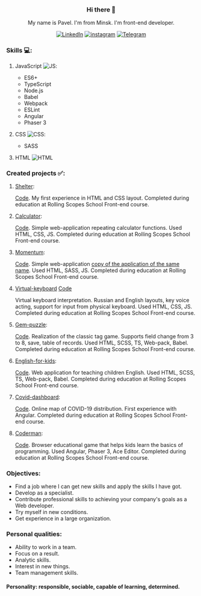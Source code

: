
<center>

### Hi there 👋
My name is Pavel. I'm from Minsk. I'm front-end developer.

[![LinkedIn](/../main/assets/001-linkedin.png)](https://www.linkedin.com/in/pavelmakhnach/)
[![instagram](/../main/assets/003-instagram.png)](https://www.instagram.com/pavel_makhnach/)
[![Telegram](/../main/assets/004-telegram.png)](https://t.me/Pavel_Makhnach)
</center>

### Skills :computer::

1. JavaScript ![JS](/../main/assets/001-javascript.png):
    * ES6+
    * TypeScript
    * Node.js
    * Babel
    * Webpack
    * ESLint
    * Angular
    * Phaser 3

2. CSS ![CSS](/../main/assets/003-css.png):
    * SASS
3. HTML ![HTML](/../main/assets/002-html.png)

### Created projects :white_check_mark::

1. [Shelter](https://rolling-scopes-school.github.io/pavel8293-pavel-JS2020Q3/shelter/):
   
   [Code](https://github.com/pavel8293-pavel/RS-School-tasks/tree/shelter). My first experience in HTML and CSS layout. Completed during education at Rolling Scopes School Front-end course.

2. [Calculator](https://pavel8293-pavel.github.io/RS-School-tasks/calculator/src/): 
   
   [Code](https://github.com/pavel8293-pavel/RS-School-tasks/tree/calculator/calculator). Simple web-application repeating calculator functions. Used HTML, CSS, JS. Completed during education at Rolling Scopes School Front-end course.

3. [Momentum](https://awesome-hypatia-091940.netlify.app/):
   
   [Code](https://github.com/pavel8293-pavel/RS-School-tasks/tree/momentum). Simple web-application [copy of the application of the same name](https://chrome.google.com/webstore/detail/momentum/laookkfknpbbblfpciffpaejjkokdgca?hl=ru). Used HTML, SASS, JS. Completed during education at Rolling Scopes School Front-end course.

4. [Virtual-keyboard](https://rolling-scopes-school.github.io/pavel8293-pavel-JS2020Q3/virtual-keyboard/) [Code](https://github.com/pavel8293-pavel/RS-School-tasks/tree/virtual-keyboard)
   
   Virtual keyboard interpretation. Russian and English layouts, key voice acting, support for input from physical keyboard. Used HTML, CSS, JS. Completed during education at Rolling Scopes School Front-end course.

5. [Gem-puzzle](https://zen-noether-d5c1e7.netlify.app/):
   
   [Code](https://github.com/pavel8293-pavel/RS-School-tasks/tree/gem-puzzle). Realization of the classic tag game. Supports field change from 3 to 8, save, table of records. Used HTML, SCSS, TS, Web-pack, Babel. Completed during education at Rolling Scopes School Front-end course.
   
6. [English-for-kids](https://rolling-scopes-school.github.io/pavel8293-pavel-JS2020Q3/english-for-kids/src/):
   
   [Code](https://github.com/pavel8293-pavel/RS-School-tasks/tree/english-for-kids). Web application for teaching children English. Used HTML, SCSS, TS, Web-pack, Babel. Completed during education at Rolling Scopes School Front-end course.
   
7. [Covid-dashboard](https://elastic-ptolemy-219b41.netlify.app/):

   [Code](https://github.com/pavel8293-pavel/covid-dashboard/blob/statsdev/src/scripts/cases.table.js). Online map of COVID-19 distribution. First experience with Angular. Completed during education at Rolling Scopes School Front-end course.
   
8. [Coderman](https://rsclone-coderman.netlify.app/):

   [Code](https://github.com/pavel8293-pavel/coderman). Browser educational game that helps kids learn the basics of programming. Used Angular, Phaser 3, Ace Editor. Completed during education at Rolling Scopes School Front-end course.

### Objectives:
* Find a job where I can get new skills and apply the skills I have got.  
* Develop as a specialist.    
* Contribute professional skills to achieving your company's
goals as a Web developer.    
* Try myself in new conditions.  
* Get experience in a large organization.  

### Personal qualities:
- Ability to work in a team.  
- Focus on a result.  
- Analytic skills.  
- Interest in new things.  
- Team management skills.
  
#### Personality: responsible, sociable, capable of learning, determined.  


